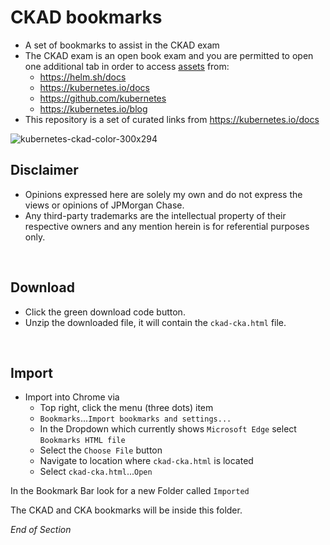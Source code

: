 # CKAD bookmarks
* A set of bookmarks to assist in the CKAD exam
* The CKAD exam is an open book exam and you are permitted to open one additional tab in order to access [assets](https://docs.linuxfoundation.org/tc-docs/certification/certification-resources-allowed#certified-kubernetes-administrator-cka-and-certified-kubernetes-application-developer-ckad) from:
  * https://helm.sh/docs
  * https://kubernetes.io/docs
  * https://github.com/kubernetes
  * https://kubernetes.io/blog
* This repository is a set of curated links from https://kubernetes.io/docs 

![kubernetes-ckad-color-300x294](https://user-images.githubusercontent.com/18049790/135700746-b796e9c6-f768-483a-9935-199deeb27262.png)

## Disclaimer

- Opinions expressed here are solely my own and do not express the views or opinions of JPMorgan Chase.
- Any third-party trademarks are the intellectual property of their respective owners and any mention herein is for referential purposes only.
<br />

## Download
* Click the green download code button.
* Unzip the downloaded file, it will contain the `ckad-cka.html` file.
<br />

## Import
* Import into Chrome via
  * Top right, click the menu (three dots) item
  * `Bookmarks`...`Import bookmarks and settings...`
  * In the Dropdown which currently shows `Microsoft Edge` select `Bookmarks HTML file`
  * Select the `Choose File` button
  * Navigate to location where `ckad-cka.html` is located
  * Select `ckad-cka.html`...`Open`

In the Bookmark Bar look for a new Folder called `Imported`

The CKAD and CKA bookmarks will be inside this folder.

*End of Section*
<br />
